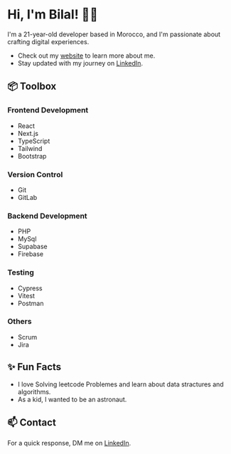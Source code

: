 # Hi, I'm Bilal! 👋🏽

I'm a 21-year-old developer based in Morocco, and I'm passionate about crafting digital experiences.

- Check out my [website](https://atrgouti.me) to learn more about me.
- Stay updated with my journey on [LinkedIn](https://www.linkedin.com/in/yourlinkedin/).
  
## 📦 Toolbox

### Frontend Development
- React
- Next.js
- TypeScript
- Tailwind
- Bootstrap

### Version Control
- Git
- GitLab

### Backend Development
- PHP
- MySql
- Supabase
- Firebase

### Testing
- Cypress
- Vitest
- Postman

### Others
- Scrum
- Jira

## ✨ Fun Facts
- I love Solving leetcode Problemes and learn about data stractures and algorithms.
- As a kid, I wanted to be an astronaut.

## 📫 Contact
For a quick response, DM me on [LinkedIn](https://www.linkedin.com/in/bilal-atrgouti-98b202237/).
